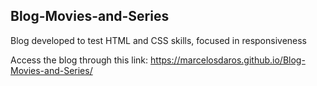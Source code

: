 Blog-Movies-and-Series
-------------------------------------------------------------------

Blog developed to test HTML and CSS skills, focused in responsiveness

Access the blog through this link: https://marcelosdaros.github.io/Blog-Movies-and-Series/
